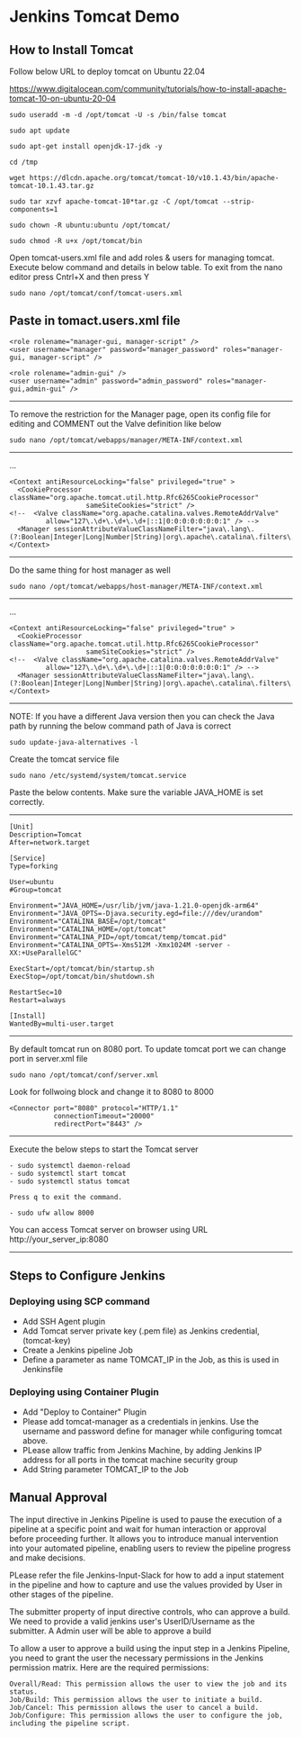 # Jenkins Tomcat Demo

## How to Install Tomcat
Follow below URL to deploy tomcat on Ubuntu 22.04

https://www.digitalocean.com/community/tutorials/how-to-install-apache-tomcat-10-on-ubuntu-20-04
```
sudo useradd -m -d /opt/tomcat -U -s /bin/false tomcat
```
```
sudo apt update
```
```
sudo apt-get install openjdk-17-jdk -y
```
```
cd /tmp
```
```
wget https://dlcdn.apache.org/tomcat/tomcat-10/v10.1.43/bin/apache-tomcat-10.1.43.tar.gz
```
```
sudo tar xzvf apache-tomcat-10*tar.gz -C /opt/tomcat --strip-components=1
```
```
sudo chown -R ubuntu:ubuntu /opt/tomcat/
```
```
sudo chmod -R u+x /opt/tomcat/bin
```
Open tomcat-users.xml file and add roles & users for managing tomcat. Execute below command and details in below table. 
To exit from the nano editor press Cntrl+X and then press Y
```
sudo nano /opt/tomcat/conf/tomcat-users.xml
```
Paste in tomact.users.xml file
------------------------------------------------------------------------------------------------------------------------
```
<role rolename="manager-gui, manager-script" />
<user username="manager" password="manager_password" roles="manager-gui, manager-script" />

<role rolename="admin-gui" />
<user username="admin" password="admin_password" roles="manager-gui,admin-gui" />
```
------------------------------------------------------------------------------------------------------------------------


To remove the restriction for the Manager page, open its config file for editing and COMMENT out the Valve definition like below
```
sudo nano /opt/tomcat/webapps/manager/META-INF/context.xml
```
------------------------------------------------------------------------------------------------------------------------
...
```
<Context antiResourceLocking="false" privileged="true" >
  <CookieProcessor className="org.apache.tomcat.util.http.Rfc6265CookieProcessor"
                   sameSiteCookies="strict" />
<!--  <Valve className="org.apache.catalina.valves.RemoteAddrValve"
         allow="127\.\d+\.\d+\.\d+|::1|0:0:0:0:0:0:0:1" /> -->
  <Manager sessionAttributeValueClassNameFilter="java\.lang\.(?:Boolean|Integer|Long|Number|String)|org\.apache\.catalina\.filters\.Csr>
</Context>
```
------------------------------------------------------------------------------------------------------------------------

Do the same thing for host manager as well
```
sudo nano /opt/tomcat/webapps/host-manager/META-INF/context.xml
```
------------------------------------------------------------------------------------------------------------------------
...
```
<Context antiResourceLocking="false" privileged="true" >
  <CookieProcessor className="org.apache.tomcat.util.http.Rfc6265CookieProcessor"
                   sameSiteCookies="strict" />
<!--  <Valve className="org.apache.catalina.valves.RemoteAddrValve"
         allow="127\.\d+\.\d+\.\d+|::1|0:0:0:0:0:0:0:1" /> -->
  <Manager sessionAttributeValueClassNameFilter="java\.lang\.(?:Boolean|Integer|Long|Number|String)|org\.apache\.catalina\.filters\.Csr>
</Context>
```
------------------------------------------------------------------------------------------------------------------------
NOTE: If you have a different Java version then you can check the Java path by running the below command path of Java is correct

```
sudo update-java-alternatives -l
```
Create the tomcat service file
```
sudo nano /etc/systemd/system/tomcat.service
```

Paste the below contents. Make sure the variable JAVA_HOME is set correctly. 


------------------------------------------------------------------------------------------------------------------------
```
[Unit]
Description=Tomcat
After=network.target

[Service]
Type=forking

User=ubuntu
#Group=tomcat

Environment="JAVA_HOME=/usr/lib/jvm/java-1.21.0-openjdk-arm64"
Environment="JAVA_OPTS=-Djava.security.egd=file:///dev/urandom"
Environment="CATALINA_BASE=/opt/tomcat"
Environment="CATALINA_HOME=/opt/tomcat"
Environment="CATALINA_PID=/opt/tomcat/temp/tomcat.pid"
Environment="CATALINA_OPTS=-Xms512M -Xmx1024M -server -XX:+UseParallelGC"

ExecStart=/opt/tomcat/bin/startup.sh
ExecStop=/opt/tomcat/bin/shutdown.sh

RestartSec=10
Restart=always

[Install]
WantedBy=multi-user.target
```
------------------------------------------------------------------------------------------------------------------------

By default tomcat run on 8080 port. To update tomcat port we can change port in server.xml file
```
sudo nano /opt/tomcat/conf/server.xml

```
Look for follwoing block and change it to 8080 to 8000
```
<Connector port="8080" protocol="HTTP/1.1"
           connectionTimeout="20000"
           redirectPort="8443" />
```


------------------------------------------------------------------------------------------------------------------------
Execute the below steps to start the Tomcat server
```
- sudo systemctl daemon-reload
- sudo systemctl start tomcat
- sudo systemctl status tomcat

Press q to exit the command.

- sudo ufw allow 8000
```
You can access Tomcat server on browser using URL http://your_server_ip:8080


------------------------------------------------------------------------------------------------------------------------


## Steps to Configure Jenkins

### Deploying using SCP command
- Add SSH Agent plugin
- Add  Tomcat server private key (.pem file) as Jenkins credential, (tomcat-key)
- Create a Jenkins pipeline Job
- Define a parameter as name TOMCAT_IP in the Job, as this is used in Jenkinsfile

### Deploying using Container Plugin
- Add "Deploy to Container" Plugin
- Please add tomcat-manager as a credentials in jenkins. Use the username and password define for manager while configuring tomcat above.
- PLease allow traffic from Jenkins Machine, by adding Jenkins IP address for all ports in the tomcat machine security group
- Add String parameter TOMCAT_IP to the Job

## Manual Approval
The input directive in Jenkins Pipeline is used to pause the execution of a pipeline at a specific point and wait for human interaction or approval before proceeding further. It allows you to introduce manual intervention into your automated pipeline, enabling users to review the pipeline progress and make decisions.

PLease refer the file Jenkins-Input-Slack for how to add a input statement in the pipeline and how to capture and use the values provided by User
in other stages of the pipeline. 

The submitter property of input directive controls, who can approve a build. We need to provide a valid jenkins user's UserID/Username as the 
submitter. A Admin user will be able to approve a build

To allow a user to approve a build using the input step in a Jenkins Pipeline, you need to grant the user the necessary permissions in the Jenkins permission matrix. Here are the required permissions:
```
Overall/Read: This permission allows the user to view the job and its status.
Job/Build: This permission allows the user to initiate a build.
Job/Cancel: This permission allows the user to cancel a build.
Job/Configure: This permission allows the user to configure the job, including the pipeline script.
```
